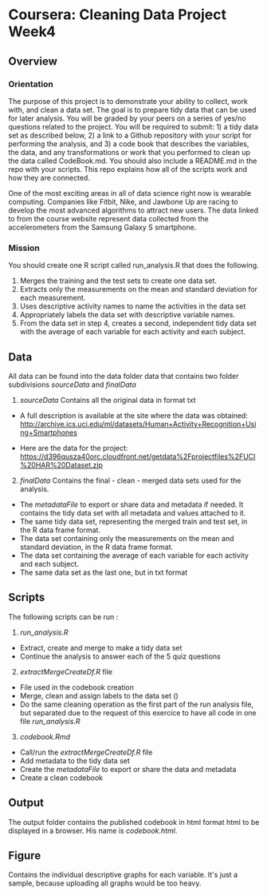 # Coursera: Cleaning Data Project Week4

## Overview
### Orientation
The purpose of this project is to demonstrate your ability to collect, work with, and clean a data set. The goal is to prepare tidy data that can be used for later analysis. You will be graded by your peers on a series of yes/no questions related to the project. You will be required to submit: 1) a tidy data set as described below, 2) a link to a Github repository with your script for performing the analysis, and 3) a code book that describes the variables, the data, and any transformations or work that you performed to clean up the data called CodeBook.md. You should also include a README.md in the repo with your scripts. This repo explains how all of the scripts work and how they are connected.

One of the most exciting areas in all of data science right now is wearable computing. Companies like Fitbit, Nike, and Jawbone Up are racing to develop the most advanced algorithms to attract new users. The data linked to from the course website represent data collected from the accelerometers from the Samsung Galaxy S smartphone.

### Mission
You should create one R script called run_analysis.R that does the following.

1. Merges the training and the test sets to create one data set.
1. Extracts only the measurements on the mean and standard deviation for each measurement.
1. Uses descriptive activity names to name the activities in the data set
1. Appropriately labels the data set with descriptive variable names.
1. From the data set in step 4, creates a second, independent tidy data set with the average of each variable for each activity and each subject.

## Data
All data can be found into the data folder data that contains two folder subdivisions *sourceData* and *finalData*

1. *sourceData*
Contains all the original data in format txt

  * A full description is available at the site where the data was obtained: http://archive.ics.uci.edu/ml/datasets/Human+Activity+Recognition+Using+Smartphones

  * Here are the data for the project: https://d396qusza40orc.cloudfront.net/getdata%2Fprojectfiles%2FUCI%20HAR%20Dataset.zip

2. *finalData*
Contains the final - clean - merged data sets used for the analysis.
  * The *metadataFile* to export or share data and metadata if needed. It contains the tidy data set with all metadata and values attached to it.
  * The same tidy data set, representing the merged train and test set, in the R data frame format.
  * The data set containing only the measurements on the mean and standard deviation, in the R data frame format.
  * The data set containing the average of each variable for each activity and each subject.
  * The same data set as the last one, but in txt format


## Scripts
The following scripts can be run :
1. *run_analysis.R*
* Extract, create and merge to make a tidy data set 
* Continue the analysis to answer each of the 5 quiz questions

2. *extractMergeCreateDf.R* file 
* File used in the codebook creation
* Merge, clean and assign labels to the data set ()
* Do the same cleaning operation as the first part of the run analysis file, but separated due to the request of this exercice to have all code in one file *run_analysis.R*

3. *codebook.Rmd* 
* Call/run the *extractMergeCreateDf.R* file
* Add metadata to the tidy data set
* Create the *metadataFile* to export or share the data and metadata
* Create a clean codebook

## Output
The output folder contains the published codebook in html format html to be displayed in a browser. His name is *codebook.html*.

## Figure
Contains the individual descriptive graphs for each variable. It's just a sample, because uploading all graphs would be too heavy.


